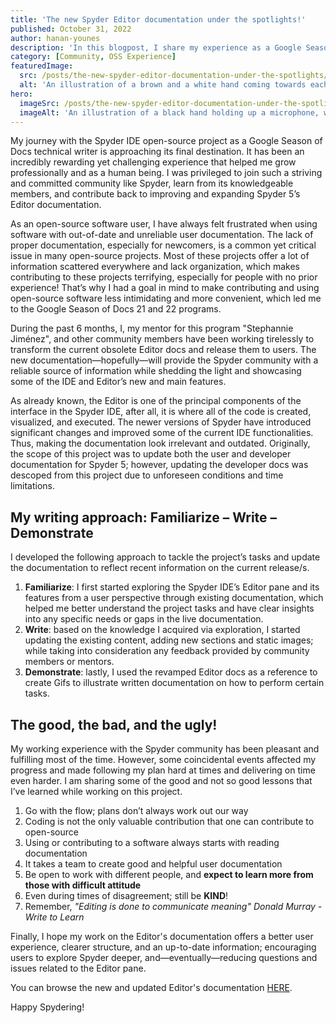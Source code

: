 ```yaml
---
title: 'The new Spyder Editor documentation under the spotlights!'
published: October 31, 2022
author: hanan-younes
description: 'In this blogpost, I share my experience as a Google Season of Docs 2022 technical writer working on updating the Editor user documentation.'
category: [Community, OSS Experience]
featuredImage:
  src: /posts/the-new-spyder-editor-documentation-under-the-spotlights/blog_feature_var3.svg
  alt: 'An illustration of a brown and a white hand coming towards each other to pass a business card with the logo of Quansight Labs'
hero:
  imageSrc: /posts/the-new-spyder-editor-documentation-under-the-spotlights/blog_hero_var3.svg
  imageAlt: 'An illustration of a black hand holding up a microphone, with some graphical elements highlighting the top of the microphone'
---
```


My journey with the Spyder IDE open-source project as a Google Season of Docs
technical writer is approaching its final destination. It has been an incredibly
rewarding yet challenging experience that helped me grow professionally and as a
human being. I was privileged to join such a striving and committed community
like Spyder, learn from its knowledgeable members, and contribute back to
improving and expanding Spyder 5’s Editor documentation.

As an open-source software user, I have always felt frustrated when using software
with out-of-date and unreliable user documentation. The lack of proper
documentation, especially for newcomers, is a common yet critical issue in many open-source projects.
Most of these projects offer a lot of information scattered everywhere and lack
organization, which makes contributing to these projects terrifying, especially
for people with no prior experience! That’s why I had a goal in mind to make
contributing and using open-source software less intimidating and more
convenient, which led me to the Google Season of Docs 21 and 22 programs.

During the past 6 months, I, my mentor for this program "Stephannie Jiménez",
and other community members have been working tirelessly to transform the current
obsolete Editor docs and release them to users. The new documentation—hopefully—will
provide the Spyder community with a reliable source of information while shedding
the light and showcasing some of the IDE and Editor’s new and main features.

As already known, the Editor is one of the principal components of the interface
in the Spyder IDE, after all, it is where all of the code is created, visualized,
and executed. The newer versions of Spyder have introduced significant changes
and improved some of the current IDE functionalities. Thus, making the documentation
look irrelevant and outdated. Originally, the scope of this project was to
update both the user and developer documentation for Spyder 5; however, updating
the developer docs was descoped from this project due to unforeseen
conditions and time limitations.

## My writing approach: Familiarize – Write – Demonstrate

I developed the following approach to tackle the project’s tasks and update the
documentation to reflect recent information on the current release/s.
1. **Familiarize**: I first started exploring the Spyder IDE’s Editor pane and its features from a user perspective through existing documentation, which helped me better understand the project tasks and have clear insights into any specific needs or gaps in the live documentation.
2. **Write**: based on the knowledge I acquired via exploration, I started updating the existing content, adding new sections and static images; while taking into consideration any feedback provided by community members or mentors.
3. **Demonstrate**: lastly, I used the revamped Editor docs as a reference to create Gifs to illustrate written documentation on how to perform certain tasks.

## The good, the bad, and the ugly!

My working experience with the Spyder community has been pleasant and fulfilling
most of the time. However, some coincidental events affected my progress and
made following my plan hard at times and delivering on time even harder.
I am sharing some of the good and not so good lessons that I’ve learned while working on this project.

1. Go with the flow; plans don’t always work out our way
2. Coding is not the only valuable contribution that one can contribute to open-source
3. Using or contributing to a software always starts with reading documentation
4. It takes a team to create good and helpful user documentation
5. Be open to work with different people, and **expect to learn more from those with difficult attitude**
6. Even during times of disagreement; still be **KIND**!
7. Remember, *"Editing is done to communicate meaning" Donald Murray - Write to Learn*

Finally, I hope my work on the Editor's documentation offers a better user
experience, clearer structure, and an up-to-date information; encouraging users
to explore Spyder deeper, and—eventually—reducing questions and issues related to the Editor pane.

You can browse the new and updated Editor's documentation [HERE](https://docs.spyder-ide.org/current/panes/editor.html).

Happy Spydering!
